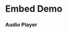 <h1 class="page-header">Embed Demo</h1>

<section class="card">
  <h3>Audio Player</h3>
  <div id="audio-player"></div>
</section>

<script src="https://player.3qsdn.com/js3q.latest.js"></script>
<script>
  const audioPlayer = new js3q({
    dataid: '7a651a31-7390-11ea-97a4-002590c750be',
    container: 'audio-player',
    skin: 'local',
    tintColor: 'green',
    template: {
      htmlFile: './assets/audio/template.html',
      cssFile: './assets/audio/template.css'
    }
  });
</script>
